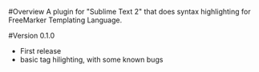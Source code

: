 
#Overview
A plugin for "Sublime Text 2" that does syntax highlighting for FreeMarker Templating Language.

#Version 0.1.0
 * First release
 * basic tag hilighting, with some known bugs



